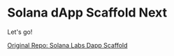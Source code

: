 
# Solana dApp Scaffold Next

Let's go!

[Original Repo: Solana Labs Dapp Scaffold](https://github.com/solana-labs/dapp-scaffold)

